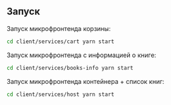## Запуск

Запуск микрофронтенда корзины:
```bash
cd client/services/cart yarn start
```

Запуск микрофронтенда с информацией о книге:
```bash
cd client/services/books-info yarn start
```

Запуск микрофронтенда контейнера + список книг:
```bash
cd client/services/host yarn start
```
